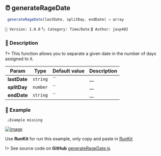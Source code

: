 ## ⏰ generateRageDate 

```javascript
 generateRageDate(lastDate, splitDay, endDate) ⇒ array 
``` 


`📢 Version: 1.0.0`  `🏷️ Category: Time/Date` `🎖️ Author: jasp402` 

### 📝 Description 


?> This function allows you to separate a given date in the number of days assigned to it. 


| Param | Type | Default value | Description |
| --- | --- | --- | --- |
| **lastDate** | `string` | `` | __ | 
| **splitDay** | `number` | `` | __ | 
| **endDate** | `string` | `` | __ | 



### 🧪 Example 


``` 
 ⚠️Example missing 
```




[![image](https://user-images.githubusercontent.com/8978470/89190058-8603d500-d566-11ea-914f-284448e5a1b6.png)](https://npm.runkit.com/js-packtools) 
 
Use **RunKit** for run this example, only copy and paste in [RunKit](https://npm.runkit.com/js-packtools)


!> See source code on **GitHub** [generateRageDate.js](https://github.com/jasp402/js-packtools/blob/master/lib/generateRageDate.js) 

